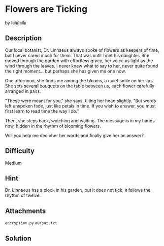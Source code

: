 # Flowers are Ticking
by lalalaila

## Description
Our local botanist, Dr. Linnaeus always spoke of flowers as keepers of time, but I never cared much for them. That was until I met his daughter. She moved through the garden with effortless grace, her voice as light as the wind through the leaves. I never knew what to say to her, never quite found the right moment… but perhaps she has given me one now.

One afternoon, she finds me among the blooms, a quiet smile on her lips. She sets several bouquets on the table between us, each flower carefully arranged in pairs.

"These were meant for you," she says, tilting her head slightly. "But words left unspoken fade, just like petals in time. If you wish to answer, you must first learn to read time the way I do."

Then, she steps back, watching and waiting. The message is in my hands now, hidden in the rhythm of blooming flowers.

Will you help me decipher her words and finally give her an answer?

## Difficulty
Medium

## Hint
Dr. Linnaeus has a clock in his garden, but it does not tick; it follows the rhythm of twelve.

## Attachments
`encryption.py`
`output.txt`

## Solution